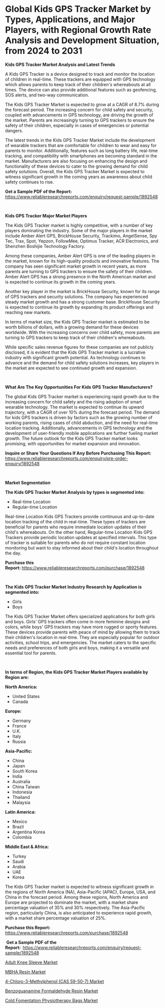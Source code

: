 <p><h1>Global Kids GPS Tracker Market by Types, Applications, and Major Players, with Regional Growth Rate Analysis and Development Situation, from 2024 to 2031</h1></p><p><strong>Kids GPS Tracker Market Analysis and Latest Trends</strong></p>
<p><p>A Kids GPS Tracker is a device designed to track and monitor the location of children in real-time. These trackers are equipped with GPS technology which allows parents to keep track of their children's whereabouts at all times. The device can also provide additional features such as geofencing, SOS alerts, and two-way communication.</p><p>The Kids GPS Tracker Market is expected to grow at a CAGR of 8.7% during the forecast period. The increasing concern for child safety and security, coupled with advancements in GPS technology, are driving the growth of the market. Parents are increasingly turning to GPS trackers to ensure the safety of their children, especially in cases of emergencies or potential dangers.</p><p>The latest trends in the Kids GPS Tracker Market include the development of wearable trackers that are comfortable for children to wear and easy for parents to monitor. Additionally, features such as long battery life, real-time tracking, and compatibility with smartphones are becoming standard in the market. Manufacturers are also focusing on enhancing the design and functionality of these devices to cater to the growing demand for child safety solutions. Overall, the Kids GPS Tracker Market is expected to witness significant growth in the coming years as awareness about child safety continues to rise.</p></p>
<p><strong>Get a Sample PDF of the Report:&nbsp;</strong> <a href="https://www.reliableresearchreports.com/enquiry/request-sample/1892548">https://www.reliableresearchreports.com/enquiry/request-sample/1892548</a></p>
<p>&nbsp;</p>
<p><strong>Kids GPS Tracker Major Market Players</strong></p>
<p><p>The Kids GPS Tracker market is highly competitive, with a number of key players dominating the industry. Some of the major players in the market include Amber Alert GPS, BrickHouse Security, Trackimo, AngelSense, Spy Tec, Trax, Spot, Yepzon, FollowMee, Optimus Tracker, ACR Electronics, and Shenzhen Boshijie Technology Factory.</p><p>Among these companies, Amber Alert GPS is one of the leading players in the market, known for its high-quality products and innovative features. The company has seen significant market growth in recent years, as more parents are turning to GPS trackers to ensure the safety of their children. Amber Alert GPS has a strong presence in the North American market and is expected to continue its growth in the coming years.</p><p>Another key player in the market is BrickHouse Security, known for its range of GPS trackers and security solutions. The company has experienced steady market growth and has a strong customer base. BrickHouse Security is expected to continue its growth by expanding its product offerings and reaching new markets.</p><p>In terms of market size, the Kids GPS Tracker market is estimated to be worth billions of dollars, with a growing demand for these devices worldwide. With the increasing concerns over child safety, more parents are turning to GPS trackers to keep track of their children's whereabouts.</p><p>While specific sales revenue figures for these companies are not publicly disclosed, it is evident that the Kids GPS Tracker market is a lucrative industry with significant growth potential. As technology continues to advance and the demand for child safety solutions increases, key players in the market are expected to see continued growth and expansion.</p></p>
<p>&nbsp;</p>
<p><strong>What Are The Key Opportunities For Kids GPS Tracker Manufacturers?</strong></p>
<p><p>The global Kids GPS Tracker market is experiencing rapid growth due to the increasing concern for child safety and the rising adoption of smart wearable technology. The market is expected to continue its upward trajectory, with a CAGR of over 10% during the forecast period. The demand for kids GPS trackers is driven by factors such as the growing number of working parents, rising cases of child abduction, and the need for real-time location tracking. Additionally, advancements in GPS technology and the development of user-friendly mobile applications are further fueling market growth. The future outlook for the Kids GPS Tracker market looks promising, with opportunities for market expansion and innovation.</p></p>
<p><strong>Inquire or Share Your Questions If Any Before Purchasing This Report:</strong> <a href="https://www.reliableresearchreports.com/enquiry/pre-order-enquiry/1892548">https://www.reliableresearchreports.com/enquiry/pre-order-enquiry/1892548</a></p>
<p>&nbsp;</p>
<p><strong>Market Segmentation</strong></p>
<p><strong>The Kids GPS Tracker Market Analysis by types is segmented into:</strong></p>
<p><ul><li>Real-time Location</li><li>Regular-time Location</li></ul></p>
<p><p>Real-time Location Kids GPS Trackers provide continuous and up-to-date location tracking of the child in real-time. These types of trackers are beneficial for parents who require immediate location updates of their child's whereabouts. On the other hand, Regular-time Location Kids GPS Trackers provide periodic location updates at specified intervals. This type of tracker is suitable for parents who do not require constant location monitoring but want to stay informed about their child's location throughout the day.</p></p>
<p><strong>Purchase this Report:&nbsp;</strong><a href="https://www.reliableresearchreports.com/purchase/1892548">https://www.reliableresearchreports.com/purchase/1892548</a></p>
<p>&nbsp;</p>
<p><strong>The Kids GPS Tracker Market Industry Research by Application is segmented into:</strong></p>
<p><ul><li>Girls</li><li>Boys</li></ul></p>
<p><p>The Kids GPS Tracker Market offers specialized applications for both girls and boys. Girls' GPS trackers often come in more feminine designs and colors, while boys' GPS trackers may have more rugged or sporty features. These devices provide parents with peace of mind by allowing them to track their children's location in real-time. They are especially popular for outdoor activities, school trips, and emergencies. The market caters to the specific needs and preferences of both girls and boys, making it a versatile and essential tool for parents.</p></p>
<p>&nbsp;</p>
<p><strong>In terms of Region, the Kids GPS Tracker Market Players available by Region are:</strong></p>
<p>
    <p> <strong> North America: </strong>
        <ul>
            <li>United States</li>
            <li>Canada</li>
        </ul>
        </p> 
    <p> <strong> Europe: </strong>
        <ul>
            <li>Germany</li>
            <li>France</li>
            <li>U.K.</li>
            <li>Italy</li>
            <li>Russia</li>
        </ul>
        </p> 
    <p> <strong> Asia-Pacific: </strong>
        <ul>
            <li>China</li>
            <li>Japan</li>
            <li>South Korea</li>
            <li>India</li>
            <li>Australia</li>
            <li>China Taiwan</li>
            <li>Indonesia</li>
            <li>Thailand</li>
            <li>Malaysia</li>
        </ul>
        </p> 
    <p> <strong> Latin America: </strong>
        <ul>
            <li>Mexico</li>
            <li>Brazil</li>
            <li>Argentina Korea</li>
            <li>Colombia</li>
        </ul>
        </p> 
    <p> <strong> Middle East & Africa: </strong>
        <ul>
            <li>Turkey</li>
            <li>Saudi</li>
            <li>Arabia</li>
            <li>UAE</li>
            <li>Korea</li>
        </ul>
    </p>
    </p>
<p><p>The Kids GPS Tracker market is expected to witness significant growth in the regions of North America (NA), Asia-Pacific (APAC), Europe, USA, and China in the forecast period. Among these regions, North America and Europe are projected to dominate the market, with a market share percentage valuation of 35% and 30% respectively. The Asia-Pacific region, particularly China, is also anticipated to experience rapid growth, with a market share percentage valuation of 25%.</p></p>
<p><strong>Purchase this Report: </strong><a href="https://www.reliableresearchreports.com/purchase/1892548">https://www.reliableresearchreports.com/purchase/1892548</a></p>
<p>&nbsp;<strong>Get a Sample PDF of the Report:&nbsp;&nbsp;</strong><a href="https://www.reliableresearchreports.com/enquiry/request-sample/1892548">https://www.reliableresearchreports.com/enquiry/request-sample/1892548</a></p>
<p><strong></strong></p>
<p><p><a href="https://simplistic-meeting-7ee.notion.site/Adult-Knee-Sleeve-Market-Analysis-and-Market-Size-Global-Industry-Overview-Market-Segmentation-and-901d8f9b9c5646138b88c8478d7a1654">Adult Knee Sleeve Market</a></p><p><a href="https://view.publitas.com/reportprime-1/mbha-resin-market-provides-a-comprehensive-analysis-including-a-macro-overview-of-the-market-as-well-as-micro-details-such-as-market-size-and-competitive-landscape/">MBHA Resin Market</a></p><p><a href="https://fuschia-pecorino-a6d.notion.site/4-Chloro-3-Methylphenol-CAS-59-50-7-Market-Dynamics-2024-2031-Also-about-Its-Market-Trends-Proje-75dd1bfd93df4946abfc6a4264c9191c">4-Chloro-3-Methylphenol (CAS 59-50-7) Market</a></p><p><a href="https://view.publitas.com/reportprime-1/benzoguanamine-formaldehyde-resin-market-a-comprehensive-report-of-its-market-share-growth-trends-2024-2031/">Benzoguanamine Formaldehyde Resin Market</a></p><p><a href="https://natural-crush-b99.notion.site/Cold-Fomentation-Physiotherapy-Bags-Market-Analysis-Examines-its-Scope-on-Growth-Opportunities-and--b5d31cdccb7f417b9332aef702c51ba6">Cold Fomentation Physiotherapy Bags Market</a></p></p>